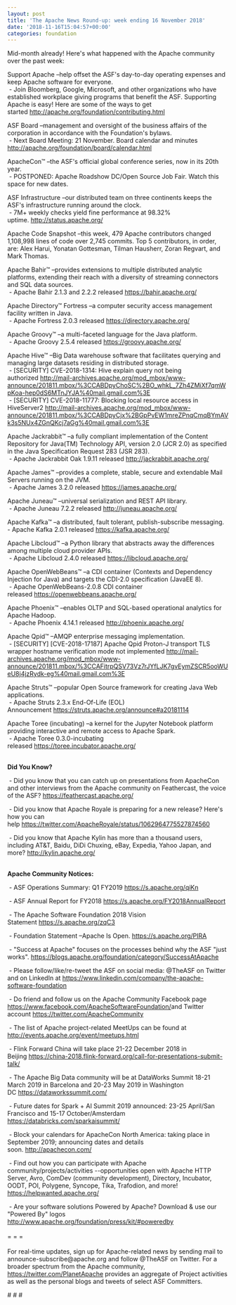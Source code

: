 ```yaml
---
layout: post
title: 'The Apache News Round-up: week ending 16 November 2018'
date: '2018-11-16T15:04:57+00:00'
categories: foundation
---
```

<p>Mid-month already! Here's what happened with the Apache community over the past week:</p> 
  <p>Support Apache&nbsp;–help offset the ASF's day-to-day operating expenses and keep Apache software for everyone.<br />&nbsp;- Join Bloomberg, Google, Microsoft, and other organizations who have established workplace giving programs that benefit the ASF. Supporting Apache is easy! Here are some of the ways to get started&nbsp;<a href="http://apache.org/foundation/contributing.html">http://apache.org/foundation/contributing.html</a></p> 
  <p>ASF Board –management and oversight of the business affairs of the corporation in accordance with the Foundation's bylaws.<br />&nbsp;- Next Board Meeting: 21 November. Board calendar and minutes <a href="http://apache.org/foundation/board/calendar.html">http://apache.org/foundation/board/calendar.html</a></p> 
  <div> 
    <p>ApacheCon™ –the ASF's official global conference series, now in its 20th year.<br />&nbsp;- POSTPONED: Apache Roadshow DC/Open Source Job Fair. Watch this space for new dates.</p> 
    <p>ASF Infrastructure –our distributed team on three continents keeps the ASF's infrastructure running around the clock.<br />&nbsp;- 7M+ weekly checks yield fine performance at 98.32% uptime.&nbsp;<a href="http://status.apache.org/">http://status.apache.org/</a></p> 
    <p>Apache Code Snapshot –this week, 479 Apache contributors changed 1,108,998 lines of code over 2,745 commits. Top 5 contributors, in order, are: Alex Harui, Yonatan Gottesman, Tilman Hausherr, Zoran Regvart, and Mark Thomas.</p> 
    <p>Apache Bahir™ –provides extensions to multiple distributed analytic platforms, extending their reach with a diversity of streaming connectors and SQL data sources.<br />&nbsp;- Apache Bahir 2.1.3 and 2.2.2 released&nbsp;<a href="https://bahir.apache.org/">https://bahir.apache.org/</a></p> 
    <p>Apache Directory™ Fortress –a computer security access management facility written in Java.<br />&nbsp;- Apache Fortress 2.0.3 released&nbsp;<a href="https://directory.apache.org/">https://directory.apache.org/</a></p> 
    <p>Apache Groovy™ –a&nbsp;multi-faceted language for the Java platform.<br />&nbsp;- Apache Groovy 2.5.4 released&nbsp;<a href="https://groovy.apache.org/">https://groovy.apache.org/</a></p> 
    <p>Apache Hive™ –Big Data warehouse software that facilitates querying and managing large datasets residing in distributed storage.<br />&nbsp;-&nbsp;[SECURITY] CVE-2018-1314: Hive explain query not being authorized&nbsp;<a href="http://mail-archives.apache.org/mod_mbox/www-announce/201811.mbox/%3CCABDpyChoSC%2BO_whkL_7Zh4ZMiXf7qmWpKoa-hep0dS6MTnJYJA%40mail.gmail.com%3E">http://mail-archives.apache.org/mod_mbox/www-announce/201811.mbox/%3CCABDpyChoSC%2BO_whkL_7Zh4ZMiXf7qmWpKoa-hep0dS6MTnJYJA%40mail.gmail.com%3E</a><br />&nbsp;-&nbsp;[SECURITY] CVE-2018-11777: Blocking local resource access in HiveServer2&nbsp;<a href="http://mail-archives.apache.org/mod_mbox/www-announce/201811.mbox/%3CCABDpyCjx%2BGpPvEW1mreZPnqCmqBYmAVk3s5NUx4ZGnQKcj7aGg%40mail.gmail.com%3E">http://mail-archives.apache.org/mod_mbox/www-announce/201811.mbox/%3CCABDpyCjx%2BGpPvEW1mreZPnqCmqBYmAVk3s5NUx4ZGnQKcj7aGg%40mail.gmail.com%3E</a></p> 
    <p>Apache Jackrabbit™ –a fully compliant implementation of the Content Repository for Java(TM) Technology API, version 2.0 (JCR 2.0) as specified in the Java Specification Request 283 (JSR 283).<br />&nbsp;- Apache Jackrabbit Oak 1.9.11 released&nbsp;<a href="http://jackrabbit.apache.org/">http://jackrabbit.apache.org/</a></p> 
    <p>Apache James™ –provides a complete, stable, secure and extendable Mail Servers running on the JVM.<br />&nbsp;-&nbsp;Apache James 3.2.0 released&nbsp;<a href="https://james.apache.org/">https://james.apache.org/</a></p> 
    <p>Apache Juneau™ –universal serialization and REST API library.<br />&nbsp;-&nbsp;Apache Juneau 7.2.2 released&nbsp;<a href="http://juneau.apache.org/">http://juneau.apache.org/</a></p> 
    <p>Apache Kafka™ –a distributed, fault tolerant, publish-subscribe messaging.<br />- Apache Kafka 2.0.1 released&nbsp;<a href="https://kafka.apache.org/">https://kafka.apache.org/</a></p> 
    <p>Apache Libcloud™ –a Python library that abstracts away the differences among multiple cloud provider APIs.<br />&nbsp;- Apache Libcloud 2.4.0 released <a href="https://libcloud.apache.org/">https://libcloud.apache.org/</a></p> 
    <p>Apache OpenWebBeans™ –a CDI container (Contexts and Dependency Injection for Java) and targets the CDI-2.0 specification (JavaEE 8).<br />&nbsp;- Apache OpenWebBeans-2.0.8 CDI container released&nbsp;<a href="https://openwebbeans.apache.org/">https://openwebbeans.apache.org/</a></p> 
    <p>Apache Phoenix™ –enables OLTP and SQL-based operational analytics for Apache Hadoop.<br />&nbsp;-&nbsp;Apache Phoenix 4.14.1 released&nbsp;<a href="http://phoenix.apache.org/">http://phoenix.apache.org/</a></p> 
    <p>Apache Qpid™ –AMQP enterprise messaging implementation.<br />&nbsp;- [SECURITY] [CVE-2018-17187] Apache Qpid Proton-J transport TLS wrapper hostname verification mode not implemented&nbsp;<a href="http://mail-archives.apache.org/mod_mbox/www-announce/201811.mbox/%3CCAFitrpQSV73Vz7rJYfLJK7gvEymZSCR5ooWUeU8j4jzRydk-eg%40mail.gmail.com%3E">http://mail-archives.apache.org/mod_mbox/www-announce/201811.mbox/%3CCAFitrpQSV73Vz7rJYfLJK7gvEymZSCR5ooWUeU8j4jzRydk-eg%40mail.gmail.com%3E</a></p> 
    <p>Apache Struts™ –popular Open Source framework for creating Java Web applications.<br />&nbsp;- Apache Struts 2.3.x End-Of-Life (EOL) Announcement&nbsp;<a href="https://struts.apache.org/announce#a20181114">https://struts.apache.org/announce#a20181114</a></p> 
    <p>Apache Toree (incubating) –a kernel for the Jupyter Notebook platform providing interactive and remote access to Apache Spark.<br />&nbsp;-&nbsp;Apache Toree 0.3.0-incubating released&nbsp;<a href="https://toree.incubator.apache.org/">https://toree.incubator.apache.org/</a><br /><br /></p> 
    <p><strong>Did You Know?</strong></p> 
    <div> 
      <p>&nbsp;- Did you know that you can catch up on presentations from ApacheCon and other interviews from the Apache community on Feathercast, the voice of the ASF?&nbsp;<a href="https://feathercast.apache.org/">https://feathercast.apache.org/</a></p> 
      <p>&nbsp;- Did you know that Apache Royale is preparing for a new release? Here's how you can help&nbsp;<a href="https://twitter.com/ApacheRoyale/status/1062964775527874560">https://twitter.com/ApacheRoyale/status/1062964775527874560</a></p> 
      <p>&nbsp;- Did you know that Apache Kylin has more than a thousand users, including AT&amp;T, Baidu, DiDi Chuxing, eBay, Expedia, Yahoo Japan, and more?&nbsp;<a href="http://kylin.apache.org/">http://kylin.apache.org/</a></p> 
      <p><strong><br />Apache Community Notices:</strong></p> 
    </div> 
    <p>&nbsp;- ASF Operations Summary: Q1 FY2019 <a href="https://s.apache.org/qiKn">https://s.apache.org/qiKn</a></p> 
    <p>&nbsp;- ASF Annual Report for FY2018&nbsp;<a href="https://s.apache.org/FY2018AnnualReport">https://s.apache.org/FY2018AnnualReport</a></p> 
    <p>&nbsp;- The Apache Software Foundation 2018 Vision Statement&nbsp;<a href="https://s.apache.org/zqC3">https://s.apache.org/zqC3</a></p> 
    <p>&nbsp;- Foundation Statement –Apache Is Open.&nbsp;<a href="https://s.apache.org/PIRA">https://s.apache.org/PIRA</a></p> 
    <div> 
      <p>&nbsp;- &quot;Success at Apache&quot; focuses on the processes behind why the ASF &quot;just works&quot;. <a href="https://blogs.apache.org/foundation/category/SuccessAtApache">https://blogs.apache.org/foundation/category/SuccessAtApache</a></p> 
    </div> 
    <div> 
      <p>&nbsp;- Please follow/like/re-tweet the ASF on social media: @TheASF on Twitter and on LinkedIn at <a href="https://www.linkedin.com/company/the-apache-software-foundation">https://www.linkedin.com/company/the-apache-software-foundation</a></p> 
      <p>&nbsp;- Do friend and follow us on the Apache Community Facebook page <a href="https://www.facebook.com/ApacheSoftwareFoundation/">https://www.facebook.com/ApacheSoftwareFoundation/</a>and Twitter account <a href="https://twitter.com/ApacheCommunity">https://twitter.com/ApacheCommunity</a></p> 
    </div> 
    <div> 
      <p><a href="https://feathercast.apache.org/"></a></p> 
    </div> 
    <div> 
      <p>&nbsp;- The list of Apache project-related MeetUps can be found at <a href="http://events.apache.org/event/meetups.html">http://events.apache.org/event/meetups.html</a></p> 
      <p>&nbsp;- Flink Forward China will take place 21-22 December 2018 in Beijing&nbsp;<a href="https://china-2018.flink-forward.org/call-for-presentations-submit-talk/">https://china-2018.flink-forward.org/call-for-presentations-submit-talk/</a></p> 
    </div> 
    <div> 
      <p>&nbsp;- The Apache Big Data community will be at&nbsp;DataWorks Summit 18-21 March 2019 in Barcelona and&nbsp;20-23 May 2019 in Washington DC&nbsp;<a href="https://dataworkssummit.com/">https://dataworkssummit.com/</a></p> 
      <p>&nbsp;- Future dates for Spark + AI Summit 2019 announced: 23-25 April/San Francisco and 15-17 October/Amsterdam <font color="#bb0000"><a href="https://databricks.com/sparkaisummit/">https://databricks.com/sparkaisummit/</a></font></p> 
      <p>&nbsp;- Block your calendars for ApacheCon North America: taking place in September 2019; announcing dates and details soon.&nbsp;<a href="http://apachecon.com/">http://apachecon.com/</a></p> 
      <p>&nbsp;- Find out how you can participate with Apache community/projects/activities --opportunities open with Apache HTTP Server, Avro, ComDev (community development), Directory, Incubator, OODT, POI, Polygene, Syncope, Tika, Trafodion, and more! <a href="https://helpwanted.apache.org/">https://helpwanted.apache.org/</a></p> 
    </div> 
    <div>&nbsp;- Are your software solutions Powered by Apache? Download &amp; use our &quot;Powered By&quot; logos <a href="http://www.apache.org/foundation/press/kit/#poweredby">http://www.apache.org/foundation/press/kit/#poweredby</a></div> 
    <div><br /></div> 
    <div>= = =</div> 
    <div><br /></div> 
    <div>For real-time updates, sign up for Apache-related news by sending mail to announce-subscribe@apache.org and follow @TheASF on Twitter. For a broader spectrum from the Apache community, <a href="https://twitter.com/PlanetApache">https://twitter.com/PlanetApache</a> provides an aggregate of Project activities as well as the personal blogs and tweets of select ASF Committers.</div> 
  </div> 
  <p># # #</p>
